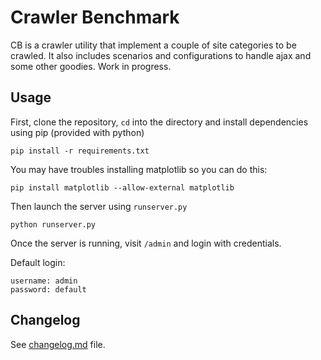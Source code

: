 # Crawler Benchmark
CB is a crawler utility that implement a couple of site categories to be crawled. It also includes scenarios and configurations to handle ajax and some other goodies. Work in progress.

## Usage

First, clone the repository, `cd` into the directory and install dependencies using pip (provided with python)

    pip install -r requirements.txt

You may have troubles installing matplotlib so you can do this:

    pip install matplotlib --allow-external matplotlib

Then launch the server using `runserver.py`

    python runserver.py

Once the server is running, visit `/admin` and login with credentials.

Default login:

    username: admin
    password: default

## Changelog
See [changelog.md](./Changelog.md) file.